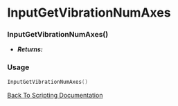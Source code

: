 # InputGetVibrationNumAxes

### InputGetVibrationNumAxes()
- ***Returns:*** 

### Usage

```Lua
InputGetVibrationNumAxes()
```


[Back To Scripting Documentation](../README.md)
